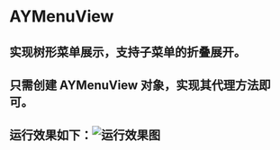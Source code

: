 # AYMenuView
## 实现树形菜单展示，支持子菜单的折叠展开。
## 只需创建 AYMenuView 对象，实现其代理方法即可。
## 运行效果如下：![运行效果图](https://github.com/AndyCuiYTT/AYMenuView/blob/master/AYMenuView.gif)

